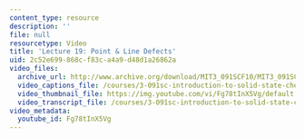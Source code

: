 ```yaml
---
content_type: resource
description: ''
file: null
resourcetype: Video
title: 'Lecture 19: Point & Line Defects'
uid: 2c52e699-868c-f83c-a4a9-d48d1a26862a
video_files:
  archive_url: http://www.archive.org/download/MIT3_091SCF10/MIT3_091SCF10lec19_300k.mp4
  video_captions_file: /courses/3-091sc-introduction-to-solid-state-chemistry-fall-2010/349ad73296195ee1bf4f22be5651d519_Fg78tInX5Vg.vtt
  video_thumbnail_file: https://img.youtube.com/vi/Fg78tInX5Vg/default.jpg
  video_transcript_file: /courses/3-091sc-introduction-to-solid-state-chemistry-fall-2010/91578fa1c9dd3badf920ba989def52cb_Fg78tInX5Vg.pdf
video_metadata:
  youtube_id: Fg78tInX5Vg
---
```

